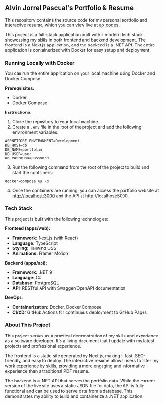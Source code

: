 ## Alvin Jorrel Pascual's Portfolio & Resume

This repository contains the source code for my personal portfolio and interactive resume, which you can view live at [ajx.codes](https://ajx.codes).

This project is a full-stack application built with a modern tech stack, showcasing my skills in both frontend and backend development. The frontend is a Next.js application, and the backend is a .NET API. The entire application is containerized with Docker for easy setup and deployment.

### Running Locally with Docker

You can run the entire application on your local machine using Docker and Docker Compose.

**Prerequisites:**
* Docker
* Docker Compose

**Instructions:**
1. Clone the repository to your local machine.
2. Create a `.env` file in the root of the project and add the following environment variables:

```env
ASPNETCORE_ENVIRONMENT=Development
DB_HOST=db
DB_NAME=portfolio
DB_USER=user
DB_PASSWORD=password
```

3. Run the following command from the root of the project to build and start the containers:

`docker-compose up -d`

4. Once the containers are running, you can access the portfolio website at [http://localhost:3000](http://localhost:3000) and the API at http://localhost:5000.

### Tech Stack

This project is built with the following technologies:

**Frontend (apps/web):**
* **Framework:** Next.js (with React)
* **Language:** TypeScript
* **Styling:** Tailwind CSS
* **Animations:** Framer Motion

**Backend (apps/api):**
* **Framework:** .NET 9
* **Language:** C#
* **Database:** PostgreSQL
* **API:** RESTful API with Swagger/OpenAPI documentation

**DevOps:**
* **Containerization:** Docker, Docker Compose
* **CI/CD:** GitHub Actions for continuous deployment to GitHub Pages

### About This Project

This project serves as a practical demonstration of my skills and experience as a software developer. It's a living document that I update with my latest projects and professional experience.

The frontend is a static site generated by Next.js, making it fast, SEO-friendly, and easy to deploy. The interactive resume allows users to filter my work experience by skills, providing a more engaging and informative experience than a traditional PDF resume.

The backend is a .NET API that serves the portfolio data. While the current version of the live site uses a static JSON file for data, the API is fully functional and can be used to serve data from a database. This demonstrates my ability to build and containerize a .NET application.